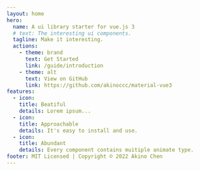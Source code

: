 ```yaml
---
layout: home
hero:
  name: A ui library starter for vue.js 3
  # text: The interesting ui components.
  tagline: Make it interesting.
  actions:
    - theme: brand
      text: Get Started
      link: /guide/introduction
    - theme: alt
      text: View on GitHub
      link: https://github.com/akinoccc/material-vue3
features:
  - icon:
    title: Beatiful
    details: Lorem ipsum...
  - icon:
    title: Approachable
    details: It's easy to install and use.
  - icon:
    title: Abundant
    details: Every component contains muitiple animate type.
footer: MIT Licensed | Copyright © 2022 Akino Chen
---
```

